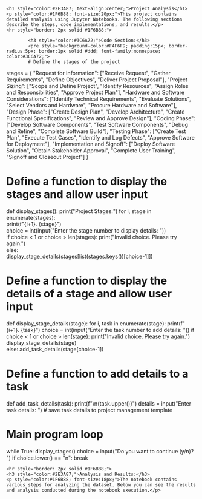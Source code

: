
    <h1 style="color:#2E3A87; text-align:center;">Project Analysis</h1>
    <p style="color:#1F6B88; font-size:20px;">This project contains detailed analysis using Jupyter Notebooks. The following sections describe the steps, code implementations, and results.</p>
    <hr style="border: 2px solid #1F6B88;">
    
            <h3 style="color:#3C6A72;">Code Section:</h3>
            <pre style="background-color:#F4F6F9; padding:15px; border-radius:5px; border:1px solid #ddd; font-family:monospace; color:#3C6A72;">
            # Define the stages of the project
stages = {
    "Request for Information": ["Receive Request", "Gather Requirements", "Define Objectives", "Deliver Project Proposal"],
    "Project Sizing": ["Scope and Define Project", "Identify Resources", "Assign Roles and Responsibilities", "Approve Project Plan"],
    "Hardware and Software Considerations": ["Identify Technical Requirements", "Evaluate Solutions", "Select Vendors and Hardware", "Procure Hardware and Software"],
    "Design Phase": ["Create Design Plan", "Develop Architecture", "Create Functional Specifications", "Review and Approve Design"],
    "Coding Phase": ["Develop Software Components", "Test Software Components", "Debug and Refine", "Complete Software Build"],
    "Testing Phase": ["Create Test Plan", "Execute Test Cases", "Identify and Log Defects", "Approve Software for Deployment"],
    "Implementation and Signoff": ["Deploy Software Solution", "Obtain Stakeholder Approval", "Complete User Training", "Signoff and Closeout Project"]
}

# Define a function to display the stages and allow user input
def display_stages():
    print("Project Stages:")
    for i, stage in enumerate(stages):  
         print(f"{i+1}. {stage}")           
    choice = int(input("Enter the stage number to display details: "))           
    if choice < 1 or choice > len(stages):
            print("Invalid choice. Please try again.")       
    else:         
      display_stage_details(stages[list(stages.keys())[choice-1]])

# Define a function to display the details of a stage and allow user input
def display_stage_details(stage):
    for i, task in enumerate(stage):
        print(f"{i+1}. {task}")
    choice = int(input("Enter the task number to add details: "))
    if choice < 1 or choice > len(stage):
        print("Invalid choice. Please try again.") 
        display_stage_details(stage)       
    else:
        add_task_details(stage[choice-1])

# Define a function to add details to a task
def add_task_details(task):
    print(f"\n{task.upper()}")
    details = input("Enter task details: ")
    # save task details to project management template

# Main program loop
while True:
    display_stages()
    choice = input("Do you want to continue (y/n)? ")
    if choice.lower() == "n":
        break
            </pre>


            
    <hr style="border: 2px solid #1F6B88;">
    <h3 style="color:#2E3A87;">Analysis and Results:</h3>
    <p style="color:#1F6B88; font-size:18px;">The notebook contains various steps for analyzing the dataset. Below you can see the results and analysis conducted during the notebook execution.</p>
    